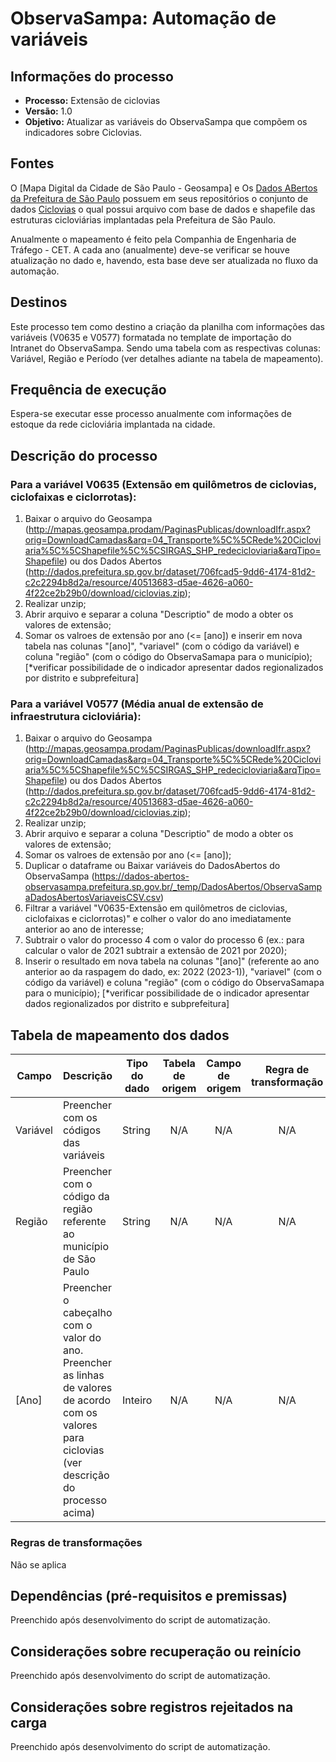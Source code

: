 # ObservaSampa: Automação de variáveis 
## Informações do processo
* **Processo:** Extensão de ciclovias
* **Versão:** 1.0
* **Objetivo:** Atualizar as variáveis do ObservaSampa que compõem os indicadores sobre Ciclovias.

## Fontes
O [Mapa Digital da Cidade de São Paulo - Geosampa] e Os [Dados ABertos da Prefeitura de São Paulo](http://dados.prefeitura.sp.gov.br/) possuem em seus repositórios o conjunto de dados [Ciclovias](http://dados.prefeitura.sp.gov.br/dataset/ciclovias) o qual possui arquivo com base de dados e shapefile das estruturas cicloviárias implantadas pela Prefeitura de São Paulo.

Anualmente o mapeamento é feito pela Companhia de Engenharia de Tráfego - CET. A cada ano (anualmente) deve-se verificar se houve atualização no dado e, havendo, esta base deve ser atualizada no fluxo da automação.

## Destinos

Este processo tem como destino a criação da planilha com informações das variáveis (V0635 e V0577) formatada no template de importação do Intranet do ObservaSampa. Sendo uma tabela com as respectivas colunas: Variável, Região e Período (ver detalhes adiante na tabela de mapeamento).

## Frequência de execução

Espera-se executar esse processo anualmente com informações de estoque da rede cicloviária implantada na cidade.

## Descrição do processo

### Para a variável V0635 (Extensão em quilômetros de ciclovias, ciclofaixas e ciclorrotas): 
1. Baixar o arquivo do Geosampa (http://mapas.geosampa.prodam/PaginasPublicas/downloadIfr.aspx?orig=DownloadCamadas&arq=04_Transporte%5C%5CRede%20Cicloviaria%5C%5CShapefile%5C%5CSIRGAS_SHP_redecicloviaria&arqTipo=Shapefile) ou dos Dados Abertos (http://dados.prefeitura.sp.gov.br/dataset/706fcad5-9dd6-4174-81d2-c2c2294b8d2a/resource/40513683-d5ae-4626-a060-4f22ce2b29b0/download/ciclovias.zip); 
2. Realizar unzip;
3. Abrir arquivo e separar a coluna "Descriptio" de modo a obter os valores de extensão;
4. Somar os valroes de extensão por ano (<= [ano]) e inserir em nova tabela nas colunas "[ano]", "variavel" (com o código da variável) e coluna "região" (com o código do ObservaSamapa para o município);
[*verificar possibilidade de o indicador apresentar dados regionalizados por distrito e subprefeitura]

### Para a variável V0577 (Média anual de extensão de infraestrutura cicloviária): 
1. Baixar o arquivo do Geosampa (http://mapas.geosampa.prodam/PaginasPublicas/downloadIfr.aspx?orig=DownloadCamadas&arq=04_Transporte%5C%5CRede%20Cicloviaria%5C%5CShapefile%5C%5CSIRGAS_SHP_redecicloviaria&arqTipo=Shapefile) ou dos Dados Abertos (http://dados.prefeitura.sp.gov.br/dataset/706fcad5-9dd6-4174-81d2-c2c2294b8d2a/resource/40513683-d5ae-4626-a060-4f22ce2b29b0/download/ciclovias.zip); 
2. Realizar unzip;
3. Abrir arquivo e separar a coluna "Descriptio" de modo a obter os valores de extensão;
4. Somar os valroes de extensão por ano (<= [ano]); 
5. Duplicar o dataframe ou Baixar variáveis do DadosAbertos do ObservaSampa (https://dados-abertos-observasampa.prefeitura.sp.gov.br/_temp/DadosAbertos/ObservaSampaDadosAbertosVariaveisCSV.csv)
6. Filtrar a variável "V0635-Extensão em quilômetros de ciclovias, ciclofaixas e ciclorrotas)" e colher o valor do ano imediatamente anterior ao ano de interesse;
7. Subtrair o valor do processo 4 com o valor do processo 6 (ex.: para calcular o valor de 2021 subtrair a extensão de 2021 por 2020); 
8. Inserir o resultado em nova tabela na colunas "[ano]" (referente ao ano anterior ao da raspagem do dado, ex: 2022 (2023-1)), "variavel" (com o código da variável) e coluna "região" (com o código do ObservaSamapa para o município); 
[*verificar possibilidade de o indicador apresentar dados regionalizados por distrito e subprefeitura]


## Tabela de mapeamento dos dados

| Campo | Descrição | Tipo do dado | Tabela de origem | Campo de origem | Regra de transformação |
| ----- | --------- | ------------ | :--------------: | :-------------: | :--------------------: |
| Variável | Preencher com os códigos das variáveis | String | N/A | N/A | N/A |
| Região | Preencher com o código da região referente ao município de São Paulo | String | N/A | N/A | N/A |
| [Ano] | Preencher o cabeçalho com o valor do ano. Preencher as linhas de valores de acordo com os valores para ciclovias (ver descrição do processo acima) | Inteiro | N/A | N/A | N/A |

### Regras de transformações
Não se aplica

## Dependências (pré-requisitos e premissas)
Preenchido após desenvolvimento do script de automatização.

## Considerações sobre recuperação ou reinício
Preenchido após desenvolvimento do script de automatização.

## Considerações sobre registros rejeitados na carga
Preenchido após desenvolvimento do script de automatização.
